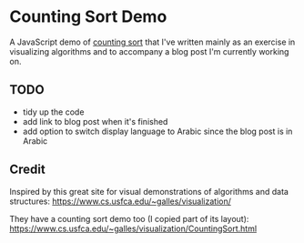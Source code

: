 # Counting Sort Demo

A JavaScript demo of [counting sort](https://en.wikipedia.org/wiki/Counting_sort)
that I've written mainly as an exercise in visualizing algorithms and to accompany a blog post I'm currently working on.

## TODO
- tidy up the code
- add link to blog post when it's finished
- add option to switch display language to Arabic since the blog post is in Arabic

## Credit

Inspired by this great site for visual demonstrations of algorithms and data structures: https://www.cs.usfca.edu/~galles/visualization/

They have a counting sort demo too (I copied part of its layout): https://www.cs.usfca.edu/~galles/visualization/CountingSort.html